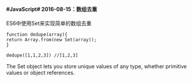 #### #JavaScript# 2016-08-15：数组去重

ES6中使用Set来实现简单的数组去重

	function dedupe(array){
	return Array.from(new Set(array));
	}

	dedupe([1,1,2,3]) //[1,2,3]
The Set object lets you store unique values of any type, whether primitive values or object references.
